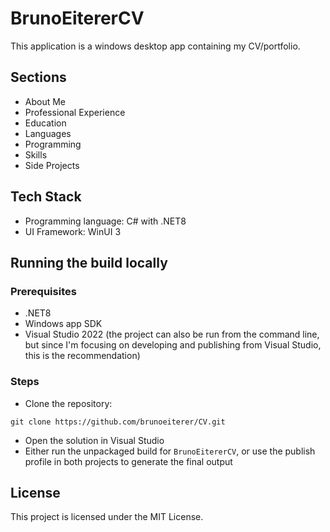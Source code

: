 # BrunoEitererCV
This application is a windows desktop app containing my CV/portfolio. 

## Sections
- About Me
- Professional Experience
- Education
- Languages
- Programming
- Skills
- Side Projects

## Tech Stack
- Programming language: C# with .NET8
- UI Framework: WinUI 3

## Running the build locally

### Prerequisites
- .NET8
- Windows app SDK
- Visual Studio 2022 (the project can also be run from the command line, but since I'm focusing on developing and publishing from Visual Studio, this is the recommendation)

### Steps
- Clone the repository:
```
git clone https://github.com/brunoeiterer/CV.git
```
- Open the solution in Visual Studio
- Either run the unpackaged build for `BrunoEitererCV`, or use the publish profile in both projects to generate the final output

## License

This project is licensed under the MIT License.
